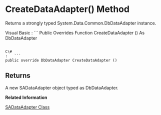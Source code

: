 <!-- loio3c19809f6c5f10149bfdf9504e3a7ceb -->

# CreateDataAdapter\(\) Method

Returns a strongly typed System.Data.Common.DbDataAdapter instance.



Visual Basic
:   ```
Public Overrides Function CreateDataAdapter () As DbDataAdapter
```

C\#
:   ```
public override DbDataAdapter CreateDataAdapter ()
```



## Returns

A new SADataAdapter object typed as DbDataAdapter.

**Related Information**  


[SADataAdapter Class](sadataadapter-class-3c15f91.md "Represents a set of commands and a database connection used to fill a System.Data.DataSet and to update a database.")

